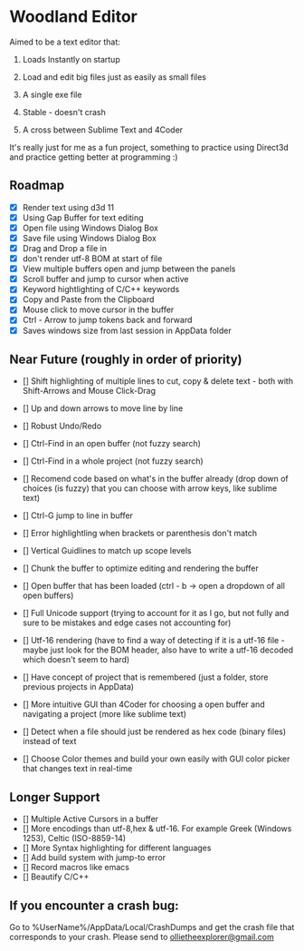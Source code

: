 # Woodland Editor

Aimed to be a text editor that:
1. Loads Instantly on startup

2. Load and edit big files just as easily as small files

3. A single exe file

4. Stable - doesn't crash

5. A cross between Sublime Text and 4Coder

It's really just for me as a fun project, something to practice using Direct3d and practice getting better at programming :)

## Roadmap
- [x] Render text using d3d 11
- [x] Using Gap Buffer for text editing 
- [x] Open file using Windows Dialog Box
- [x] Save file using Windows Dialog Box
- [x] Drag and Drop a file in
- [x] don't render utf-8 BOM at start of file
- [x] View multiple buffers open and jump between the panels
- [x] Scroll buffer and jump to cursor when active
- [x] Keyword hightlighting of C/C++ keywords
- [x] Copy and Paste from the Clipboard
- [x] Mouse click to move cursor in the buffer
- [x] Ctrl - Arrow to jump tokens back and forward 
- [x] Saves windows size from last session in AppData folder

## Near Future (roughly in order of priority)
- [] Shift highlighting of multiple lines to cut, copy & delete text - both with Shift-Arrows and Mouse Click-Drag
- [] Up and down arrows to move line by line
- [] Robust Undo/Redo 


- [] Ctrl-Find in an open buffer (not fuzzy search)
- [] Ctrl-Find in a whole project (not fuzzy search)
- [] Recomend code based on what's in the buffer already (drop down of choices (is fuzzy) that you can choose with arrow keys, like sublime text)
- [] Ctrl-G jump to line in buffer
- [] Error highlightling when brackets or parenthesis don't match
- [] Vertical Guidlines to match up scope levels 

- [] Chunk the buffer to optimize editing and rendering the buffer
- [] Open buffer that has been loaded (ctrl - b -> open a dropdown of all open buffers)
- [] Full Unicode support (trying to account for it as I go, but not fully and sure to be mistakes and edge cases not accounting for)
- [] Utf-16 rendering (have to find a way of detecting if it is a utf-16 file - maybe just look for the BOM header, also have to write a utf-16 decoded which doesn't seem to hard)
- [] Have concept of project that is remembered (just a folder, store previous projects in AppData)
- [] More intuitive GUI than 4Coder for choosing a open buffer and navigating a project (more like sublime text)
- [] Detect when a file should just be rendered as hex code (binary files) instead of text
- [] Choose Color themes and build your own easily with GUI color picker that changes text in real-time


## Longer Support
- [] Multiple Active Cursors in a buffer
- [] More encodings than utf-8,hex & utf-16. For example Greek (Windows 1253), Celtic (ISO-8859-14)
- [] More Syntax highlighting for different languages
- [] Add build system with jump-to error 
- [] Record macros like emacs
- [] Beautify C/C++



## If you encounter a crash bug: 

Go to %UserName%/AppData/Local/CrashDumps and get the crash file that corresponds to your crash. Please send to ollietheexplorer@gmail.com
